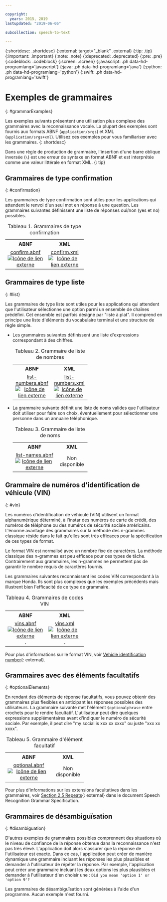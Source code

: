 ```yaml
---

copyright:
  years: 2015, 2019
lastupdated: "2019-06-06"

subcollection: speech-to-text

---
```


{:shortdesc: .shortdesc}
{:external: target="_blank" .external}
{:tip: .tip}
{:important: .important}
{:note: .note}
{:deprecated: .deprecated}
{:pre: .pre}
{:codeblock: .codeblock}
{:screen: .screen}
{:javascript: .ph data-hd-programlang='javascript'}
{:java: .ph data-hd-programlang='java'}
{:python: .ph data-hd-programlang='python'}
{:swift: .ph data-hd-programlang='swift'}

# Exemples de grammaires
{: #grammarExamples}

Les exemples suivants présentent une utilisation plus complexe des grammaires avec la reconnaissance vocale. La plupart des exemples sont fournis aux formats ABNF (`application/srgs`) et XML (`application/srgs+xml`). Utilisez ces exemples pour vous familiariser avec les grammaires.
{: shortdesc}

Dans une règle de production de grammaire, l'insertion d'une barre oblique inversée (`\`) est une erreur de syntaxe en format ABNF et est interprétée comme une valeur littérale en format XML.
{: tip}

## Grammaires de type confirmation
{: #confirmation}

Les grammaires de type confirmation sont utiles pour les applications qui attendent le renvoi d'un seul mot en réponse à une question. Les grammaires suivantes définissent une liste de réponses oui/non (yes et no) possibles.

<table style="width:50%">
  <caption>Tableau 1. Grammaires de type confirmation</caption>
  <tr>
    <th style="text-align:center">ABNF</th>
    <th style="text-align:center">XML</th>
  </tr>
  <tr>
    <td style="text-align:center">
      <a target="_blank" href="https://watson-developer-cloud.github.io/doc-tutorial-downloads/speech-to-text/grammars/confirm.abnf" download="confirm.abnf">confirm.abnf <img src="../../icons/launch-glyph.svg" alt="Icône de lien externe" title="Icône de lien externe"></a>
    </td>
    <td style="text-align:center">
      <a target="_blank" href="https://watson-developer-cloud.github.io/doc-tutorial-downloads/speech-to-text/grammars/confirm.xml" download="confirm.xml">confirm.xml <img src="../../icons/launch-glyph.svg" alt="Icône de lien externe" title="Icône de lien externe"></a>
    </td>
  </tr>
</table>

## Grammaires de type liste
{: #list}

Les grammaires de type liste sont utiles pour les applications qui attendent que l'utilisateur sélectionne une option parmi un ensemble de chaînes prédéfini. Cet ensemble est parfois désigné par "liste à plat". Il comprend en principe une liste d'éléments du vocabulaire terminal et une structure de règle simple.

-   Les grammaires suivantes définissent une liste d'expressions correspondant à des chiffres.

    <table style="width:50%">
      <caption>Tableau 2. Grammaire de liste de nombres</caption>
      <tr>
        <th style="text-align:center">ABNF</th>
        <th style="text-align:center">XML</th>
      </tr>
      <tr>
        <td style="text-align:center">
          <a target="_blank" href="https://watson-developer-cloud.github.io/doc-tutorial-downloads/speech-to-text/grammars/list-numbers.abnf" download="list-numbers.abnf">list-numbers.abnf <img src="../../icons/launch-glyph.svg" alt="Icône de lien externe" title="Icône de lien externe"></a>
        </td>
        <td style="text-align:center">
          <a target="_blank" href="https://watson-developer-cloud.github.io/doc-tutorial-downloads/speech-to-text/grammars/list-numbers.xml" download="list-numbers.xml">list-numbers.xml <img src="../../icons/launch-glyph.svg" alt="Icône de lien externe" title="Icône de lien externe"></a>
        </td>
      </tr>
    </table>

-   La grammaire suivante définit une liste de noms valides que l'utilisateur doit utiliser pour faire son choix, éventuellement pour sélectionner une personne dans un annuaire téléphonique.

    <table style="width:50%">
      <caption>Tableau 3. Grammaire de liste de noms</caption>
      <tr>
        <th style="text-align:center">ABNF</th>
        <th style="text-align:center">XML</th>
      </tr>
      <tr>
        <td style="text-align:center">
          <a target="_blank" href="https://watson-developer-cloud.github.io/doc-tutorial-downloads/speech-to-text/grammars/list-names.abnf" download="list-names.abnf">list-names.abnf <img src="../../icons/launch-glyph.svg" alt="Icône de lien externe" title="Icône de lien externe"></a>
        </td>
        <td style="text-align:center">
          Non disponible
        </td>
      </tr>
    </table>

## Grammaire de numéros d'identification de véhicule (VIN)
{: #vin}

Les numéros d'identification de véhicule (VIN) utilisent un format alphanumérique déterminé, à l'instar des numéros de carte de crédit, des numéros de téléphone ou des numéros de sécurité sociale américains. L'énorme avantage des grammaires sur la méthode des n-grammes classique réside dans le fait qu'elles sont très efficaces pour la spécification de ces types de format.

Le format VIN est normalisé avec un nombre fixe de caractères. La méthode classique des n-grammes est peu efficace pour ces types de tâche. Contrairement aux grammaires, les n-grammes ne permettent pas de garantir le nombre requis de caractères fournis.

Les grammaires suivantes reconnaissent les codes VIN correspondant à la marque Honda. Ils sont plus complexes que les exemples précédents mais illustrent bien l'efficacité de ce type de grammaire.

<table style="width:50%">
  <caption>Tableau 4. Grammaires de codes VIN</caption>
  <tr>
    <th style="text-align:center">ABNF</th>
    <th style="text-align:center">XML</th>
  </tr>
  <tr>
    <td style="text-align:center">
      <a target="_blank" href="https://watson-developer-cloud.github.io/doc-tutorial-downloads/speech-to-text/grammars/vins.abnf" download="vins.abnf">vins.abnf <img src="../../icons/launch-glyph.svg" alt="Icône de lien externe" title="Icône de lien externe"></a>.
    </td>
    <td style="text-align:center">
      <a target="_blank" href="https://watson-developer-cloud.github.io/doc-tutorial-downloads/speech-to-text/grammars/vins.xml" download="vins.xml">vins.xml <img src="../../icons/launch-glyph.svg" alt="Icône de lien externe" title="Icône de lien externe"></a>.
    </td>
  </tr>
</table>

Pour plus d'informations sur le format VIN, voir [Vehicle identification number](https://wikipedia.org/wiki/Vehicle_identification_number){: external}.

## Grammaires avec des éléments facultatifs
{: #optionalElements}

En rendant des éléments de réponse facultatifs, vous pouvez obtenir des grammaires plus flexibles en anticipant les réponses possibles des utilisateurs. La grammaire suivante met l'élément `$optionalphrase` entre crochets pour le rendre facultatif. L'utilisateur peut dire quelques expressions supplémentaires avant d'indiquer le numéro de sécurité sociale. Par exemple, il peut dire "my social is xxx xx xxxx" ou juste "xxx xx xxxx".

<table style="width:50%">
  <caption>Tableau 5. Grammaire d'élément facultatif</caption>
  <tr>
    <th style="text-align:center">ABNF</th>
    <th style="text-align:center">XML</th>
  </tr>
  <tr>
    <td style="text-align:center">
      <a target="_blank" href="https://watson-developer-cloud.github.io/doc-tutorial-downloads/speech-to-text/grammars/optional.abnf" download="optional.abnf">optional.abnf <img src="../../icons/launch-glyph.svg" alt="Icône de lien externe" title="Icône de lien externe"></a>
    </td>
    <td style="text-align:center">
      Non disponible
    </td>
  </tr>
</table>

Pour plus d'informations sur les extensions facultatives dans les grammaires, voir [Section 2.5 Repeats](https://www.w3.org/TR/speech-grammar/#S2.5){: external} dans le document Speech Recognition Grammar Specification.

## Grammaires de désambiguïsation
{: #disambiguation}

D'autres exemples de grammaires possibles comprennent des situations où le niveau de confiance de la réponse obtenue dans la reconnaissance n'est pas très élevé. L'application doit alors s'assurer que la réponse de l'utilisateur est exacte. Dans ce cas, l'application peut créer de manière dynamique une grammaire incluant les réponses les plus plausibles et demander à l'utilisateur de répéter la réponse. Par exemple, l'application peut créer une grammaire incluant les deux options les plus plausibles et demander à l'utilisateur d'en choisir une : `Did you mean 'option 1' or 'option 9'?`

Les grammaires de désambiguïsation sont générées à l'aide d'un programme. Aucun exemple n'est fourni.
